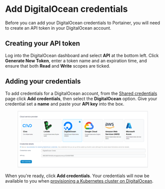 # Add DigitalOcean credentials

Before you can add your DigitalOcean credentials to Portainer, you will need to create an API token in your DigitalOcean account.

## Creating your API token

Log into the DigitalOcean dashboard and select **API** at the bottom left. Click **Generate New Token**, enter a token name and an expiration time, and ensure that both **Read** and **Write** scopes are ticked.

## Adding your credentials

To add credentials for a DigitalOcean account, from the [Shared credentials](./) page click **Add credentials**, then select the **DigitalOcean** option. Give your credential set a **name** and paste your **API key** into the box.

<figure><img src="../../../.gitbook/assets/2.15-settings-cloud-digitalocean-add.png" alt=""><figcaption></figcaption></figure>

When you're ready, click **Add credentials**. Your credentials will now be available to you when [provisioning a Kubernetes cluster on DigitalOcean](../../environments/add/kaas/digitalocean.md).
